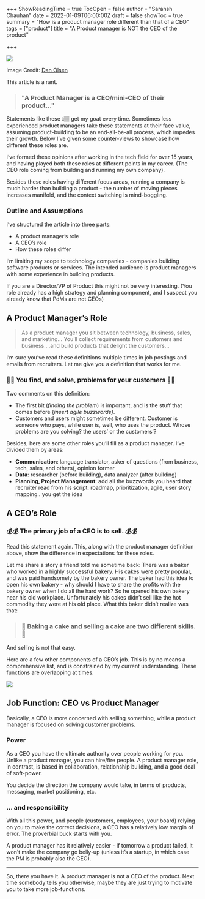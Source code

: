 +++
ShowReadingTime = true
TocOpen = false
author = "Saransh Chauhan"
date = 2022-01-09T06:00:00Z
draft = false
showToc = true
summary = "How is a product manager role different than that of a CEO"
tags = ["product"]
title = "A Product manager is NOT the CEO of the product"

+++

![](/uploads/pm-responsibility.jpg)

Image Credit: [Dan Olsen](https://www.linkedin.com/in/danolsen98/)

This article is a rant.

> ### "A Product Manager is a CEO/mini-CEO of their product..."

Statements like these 👆🏽 get my goat every time. Sometimes less experienced product managers take these statements at their face value, assuming product-building to be an end-all-be-all process, which impedes their growth. Below I’ve given some counter-views to showcase how different these roles are.

I’ve formed these opinions after working in the tech field for over 15 years, and having played both these roles at different points in my career. (The CEO role coming from building and running my own company).

Besides these roles having different focus areas, running a company is much harder than building a product - the number of moving pieces increases manifold, and the context switching is mind-boggling.

### Outline and Assumptions

I’ve structured the article into three parts:

- A product manager’s role
- A CEO’s role
- How these roles differ

I’m limiting my scope to technology companies - companies building software products or services. The intended audience is product managers with some experience in building products.

If you are a Director/VP of Product this might not be very interesting. (You role already has a high strategy and planning component, and I suspect you already know that PdMs are not CEOs)

## A Product Manager’s Role

> As a product manager you sit between technology, business, sales, and marketing... You’ll collect requirements from customers and business....and build products that delight the customers...

I’m sure you’ve read these definitions multiple times in job postings and emails from recruiters. Let me give you a definition that works for me.

### 🍁🍁 You find, and solve, problems for your customers 🍁🍁

Two comments on this definition:

- The first bit (_finding the problem_) is important, and is the stuff that comes before {_insert agile buzzwords}._
- Customers and users might sometimes be different. Customer is someone who pays, while user is, well, who uses the product. Whose problems are you solving? the users’ or the customers’?

Besides, here are some other roles you’ll fill as a product manager. I’ve divided them by areas:

- **Communication**: language translator, asker of questions (from business, tech, sales, and others), opinion former
- **Data**: researcher (before building), data analyzer (after building)
- **Planning, Project Management**: add all the buzzwords you heard that recruiter read from his script: roadmap, prioritization, agile, user story mapping.. you get the idea

## A CEO’s Role

### 💰💰 The primary job of a CEO is to sell. 💰💰

Read this statement again. This, along with the product manager definition above, show the difference in expectations for these roles.

Let me share a story a friend told me sometime back: There was a baker who worked in a highly successful bakery. His cakes were pretty popular, and was paid handsomely by the bakery owner. The baker had this idea to open his own bakery - why should I have to share the profits with the bakery owner when I do all the hard work? So he opened his own bakery near his old workplace. Unfortunately his cakes didn’t sell like the hot commodity they were at his old place. What this baker didn’t realize was that:

> ### 🎂 Baking a cake and selling a cake are two different skills. 🎂

And selling is not that easy.

Here are a few other components of a CEO’s job. This is by no means a comprehensive list, and is constrained by my current understanding. These functions are overlapping at times.

![](/uploads/ceo.jpg)

## Job Function: CEO vs Product Manager

Basically, a CEO is more concerned with selling something, while a product manager is focused on solving customer problems.

### Power

As a CEO you have the ultimate authority over people working for you. Unlike a product manager, you can hire/fire people. A product manager role, in contrast, is based in collaboration, relationship building, and a good deal of soft-power.

You decide the direction the company would take, in terms of products, messaging, market positioning, etc.

### ... and responsibility

With all this power, and people (customers, employees, your board) relying on you to make the correct decisions, a CEO has a relatively low margin of error. The proverbial buck starts with you.

A product manager has it relatively easier - if tomorrow a product failed, it won’t make the company go belly-up (unless it’s a startup, in which case the PM is probably also the CEO).

---

So, there you have it. A product manager is not a CEO of the product. Next time somebody tells you otherwise, maybe they are just trying to motivate you to take more job-functions.
